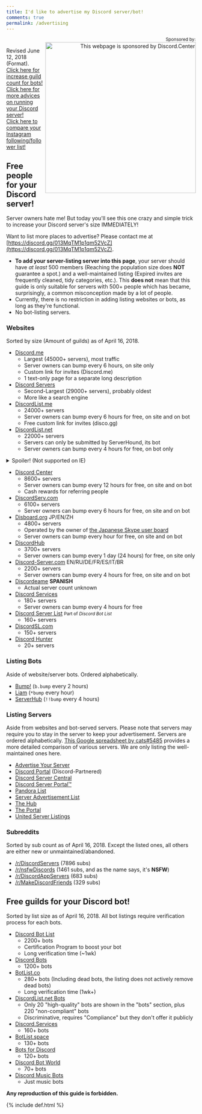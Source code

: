 ```yaml
---
title: I'd like to advertise my Discord server/bot!
comments: true
permalink: /advertising
---
```


<meta name="og:title" content="I'd like to advertise my Discord server/bot!">
<meta name="og:description" content="Need people for your Discord server? Need guilds for your Discord bots? This guide introduces various ways to achieve your goal!">


<p align="right"><small>Sponsored by:</small><br />
<a href="https://discord.center/?a=cod4xXUltltp"><img src="https://cdn.discordapp.com/attachments/443377744143974420/443405967254618123/dcad.png" alt="This webpage is sponsored by Discord.Center" width="400" align="right" /></a></p>

Revised June 12, 2018 (Format).<br />[Click here for increase guild count for bots!](#free-guilds-for-your-discord-bot)<br />[Click here for more advices on running your Discord server!](./discord-server-guide)<br />[Click here to compare your Instagram following/follower list!](./instagram-compare)
## Free people for your Discord server!

Server owners hate me! But today you'll see this one crazy and simple trick to increase your Discord server's size IMMEDIATELY!

Want to list more places to advertise? Please contact me at [https://discord.gg/013MqTM1p1qm52VcZ](https://discord.gg/013MqTM1p1qm52VcZ).

* **To add your server-listing server into this page**, your server should have *at least* 500 members (Reaching the population size does **NOT** guarantee a spot.) and a well-maintained listing (Expired invites are frequently cleaned, tidy categories, etc.). This **does not** mean that this guide is only suitable for servers with 500+ people which has became, surprisingly, a common misconception made by a lot of people.
* Currently, there is no restriction in adding listing websites or bots, as long as they're functional.
* No bot-listing servers.
  
### Websites
Sorted by size (Amount of guilds) as of April 16, 2018.

* [Discord.me](http://discord.me)
  * Largest (45000+ servers), most traffic
  * Server owners can bump every 6 hours, on site only
  * Custom link for invites (Discord.me)
  * 1 text-only page for a separate long description
* [Discord Servers](http://discservs.co)
  * Second-Largest (29000+ servers), probably oldest
  * More like a search engine
* [DiscordList.me](http://discordlist.me)
  * 24000+ servers
  * Server owners can bump every 6 hours for free, on site and on bot
  * Free custom link for invites (disco.gg)
* [DiscordList.net](http://discordlist.net)
  * 22000+ servers
  * Servers can only be submitted by ServerHound, its bot 
  * Server owners can bump every 4 hours for free, on bot only
<details><summary>Spoiler! (Not supported on IE)</summary>
ServerHound, their listing bot, <a href="https://www.reddit.com/search?q=serverhound">has a terrible reputation</a> and is frequently considered a botnet. The bot was caught <a href="https://www.reddit.com/r/discordapp/comments/5sz8qo/does_serverhound_secretly_log_your_servers_chat/">monitored server messages before</a> <sup>In mid-2017, I worked with DiscordList and witnessed that some staff have access to "Radar", which logs global messages</sup> and <a href="https://www.reddit.com/r/discordapp/comments/79e79e/serverhound_website_taken_down/">releasing all user data on another website called Discord.Solutions (Taken down)</a>. Some users reported that the website seems to be a target for raiding. Before, they also show live message in listed guilds and per-member stats on the website, which seems to be removed.
</details>

* [Discord Center](https://discord.center/?a=cod4xXUltltp)
  * 8600+ servers
  * Server owners can bump every 12 hours for free, on site and on bot
  * Cash rewards for referring people
* [DiscordServ.com](http://discordserv.com)
  * 6100+ servers
  * Server owners can bump every 6 hours for free, on site and on bot
* [Disboard.org](http://disboard.org/?ref=austinhuang.me) JP/EN/ZH
  * 4800+ servers
  * Operated by the owner of [the Japanese Skype user board](http://skypech.com)
  * Server owners can bump every hour for free, on site and on bot
* [DiscordHub](https://discordhub.com/servers/list)
  * 3700+ servers
  * Server owners can bump every 1 day (24 hours) for free, on site only
* [Discord-Server.com](http://discord-server.com) EN/RU/DE/FR/ES/IT/BR
  * 2200+ servers
  * Server owners can bump every 4 hours for free, on site and on bot
* [Discordeame](http://discordea.net) **SPANISH**
  * Actual server count unknown
* [Discord Services](http://discord.services)
  * 180+ servers
  * Server owners can bump every 4 hours for free
* [Discord Server List](https://discordbots.org/servers) <small>Part of <i>Discord Bot List</i></small>
  * 160+ servers
* [DiscordSL.com](https://discordsl.com/)
  * 150+ servers
* [Discord Hunter](https://discordhunter.com/)
  * 20+ servers

### Listing Bots
Aside of website/server bots. Ordered alphabetically.

* [Bump!](https://discordapp.com/oauth2/authorize?client_id=354107917508673547&scope=bot&permissions=1341643969) (`b.bump` every 2 hours)
* [Liam](https://liam.advertise.racing/) (`*bump` every hour)
* [ServerHub](https://discordapp.com/oauth2/authorize?client_id=277420177283481601&scope=bot&permissions=351297) (`!!bump` every 4 hours)

### Listing Servers
Aside from websites and bot-served servers. Please note that servers may require you to stay in the server to keep your advertisement. Servers are ordered alphabetically. [This Google spreadsheet by cats#5485](https://docs.google.com/spreadsheets/d/1Ia8VYVrnggQR1Kvb982DzbjZMXjqqrtETPVE9ri7Jag/edit#gid=0) provides a more detailed comparison of various servers. We are only listing the well-maintained ones here.

* [Advertise Your Server](https://discord.gg/RrjdrGQ)
* [Discord Portal](https://discord.gg/KmZETQW) (Discord-Partnered)
* [Discord Server Central](http://discord.gg/PrzjCjG)
* [Discord Server Portal™](https://discord.gg/DbZd8pg)
* [Pandora List](https://discord.gg/mU9ezQ2)
* [Server Advertisement List](http://discord.gg/Gb9gjd3)
* [The Hub](https://discord.gg/dGUC3F6)
* [The Portal](https://discord.gg/6HtGJ98)
* [United Server Listings](https://discord.gg/HbATpW2)

### Subreddits
Sorted by sub count as of April 16, 2018. Except the listed ones, all others are either new or unmaintained/abandoned.

* [/r/DiscordServers](https://www.reddit.com/r/discordservers/) (7896 subs)
* [/r/nsfwDiscords](https://www.reddit.com/r/nsfwDiscords/) (1461 subs, and as the name says, it's **NSFW**)
* [/r/DiscordAppServers](https://www.reddit.com/r/DiscordAppServers/) (683 subs)
* [/r/MakeDiscordFriends](https://www.reddit.com/r/MakeDiscordFriends/) (329 subs)

## Free guilds for your Discord bot!
Sorted by list size as of April 16, 2018. All bot listings require verification process for each bots.

* [Discord Bot List](https://discordbots.org)
  * 2200+ bots
  * Certification Program to boost your bot
  * Long verification time (~1wk)
* [Discord Bots](https://bots.discord.pw)
  * 1200+ bots
* [BotList.co](https://botlist.co/bots/filter?category=&platform=15&order=date)
  * 280+ bots (Including dead bots, the listing does not actively remove dead bots)
  * Long verification time (1wk+)
* [DiscordList.net Bots](https://bots.discordlist.net)
  * Only 20 "high-quality" bots are shown in the "bots" section, plus 220 "non-compliant" bots
  * Discriminative, requires "Compliance" but they don't offer it publicly
* [Discord.Services](http://discord.services/bots/?ref=austinhuang.me)
  * 160+ bots
* [BotList.space](https://botlist.space/?ref=austinhuang.me)
  * 130+ bots
* [Bots for Discord](https://botsfordiscord.com/?ref=austinhuang.me)
  * 120+ bots
* [Discord Bot World](https://discordbot.world/)
  * 70+ bots
* [Discord Music Bots](https://www.discordmusicbots.com/?ref=austinhuang.me)
  * Just music bots

**Any reproduction of this guide is forbidden.**

{% include def.html %}
